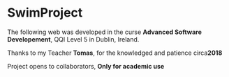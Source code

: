 # SwimProject
<h> The following web was developed in the curse <strong>Advanced Software Developement</strong>, QQI Level 5 in Dublin, Ireland.</h>
<p> Thanks to my Teacher <b>Tomas</b>, for the knowledged and patience circa<b>2018</b></p>
<p1>Project opens to collaborators, <strong>Only for academic use</strong></p1>
